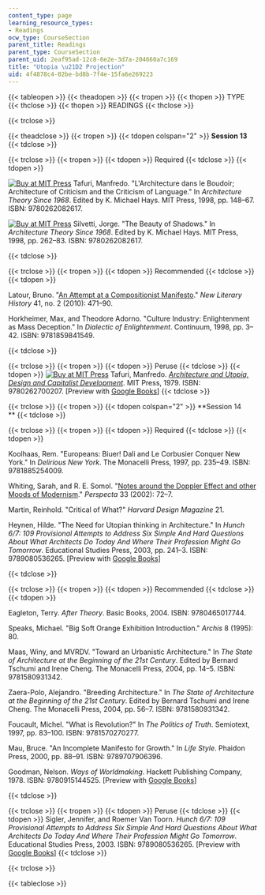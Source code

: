 ```yaml
---
content_type: page
learning_resource_types:
- Readings
ocw_type: CourseSection
parent_title: Readings
parent_type: CourseSection
parent_uid: 2eaf95ad-12c8-6e2e-3d7a-204660a7c169
title: "Utopia \u21D2 Projection"
uid: 4f4878c4-02be-bd8b-7f4e-15fa6e269223
---
```


{{< tableopen >}}
{{< theadopen >}}
{{< tropen >}}
{{< thopen >}}
TYPE
{{< thclose >}}
{{< thopen >}}
READINGS
{{< thclose >}}

{{< trclose >}}

{{< theadclose >}}
{{< tropen >}}
{{< tdopen colspan="2" >}}
**Session 13**
{{< tdclose >}}

{{< trclose >}}
{{< tropen >}}
{{< tdopen >}}
Required
{{< tdclose >}}
{{< tdopen >}}


[![Buy at MIT Press](/images/mp_logo.gif)](https://mitpress.mit.edu/9780262082617) Tafuri, Manfredo. "L'Architecture dans le Boudoir; Architecture of Criticism and the Criticism of Language." In _Architecture Theory Since 1968_. Edited by K. Michael Hays. MIT Press, 1998, pp. 148–67. ISBN: 9780262082617.

[![Buy at MIT Press](/images/mp_logo.gif)](https://mitpress.mit.edu/9780262082617) Silvetti, Jorge. "The Beauty of Shadows." In _Architecture Theory Since 1968_. Edited by K. Michael Hays. MIT Press, 1998, pp. 262–83. ISBN: 9780262082617.


{{< tdclose >}}

{{< trclose >}}
{{< tropen >}}
{{< tdopen >}}
Recommended
{{< tdclose >}}
{{< tdopen >}}


Latour, Bruno. "[An Attempt at a Compositionist Manifesto](http://muse.jhu.edu/login?auth=0&type=summary&url=/journals/new_literary_history/v041/41.3.latour.html)." _New Literary History_ 41, no. 2 (2010): 471–90.

Horkheimer, Max, and Theodore Adorno. "Culture Industry: Enlightenment as Mass Deception." In _Dialectic of Enlightenment_. Continuum, 1998, pp. 3–42. ISBN: 9781859841549.


{{< tdclose >}}

{{< trclose >}}
{{< tropen >}}
{{< tdopen >}}
Peruse
{{< tdclose >}}
{{< tdopen >}}
[![Buy at MIT Press](/images/mp_logo.gif)](https://mitpress.mit.edu/9780262700207) Tafuri, Manfredo. [_Architecture and Utopia, Design and Capitalist Development_](https://mitpress.mit.edu/9780262700207). MIT Press, 1979. ISBN: 9780262700207. \[Preview with [Google Books](http://books.google.com/books?id=pOp6J7f3i64C&pg=PAfrontpage#v=onepage)\]
{{< tdclose >}}

{{< trclose >}}
{{< tropen >}}
{{< tdopen colspan="2" >}}
**Session 14  
**
{{< tdclose >}}

{{< trclose >}}
{{< tropen >}}
{{< tdopen >}}
Required
{{< tdclose >}}
{{< tdopen >}}


Koolhaas, Rem. "Europeans: Biuer! Dali and Le Corbusier Conquer New York." In _Delirious New York_. The Monacelli Press, 1997, pp. 235–49. ISBN: 9781885254009.

Whiting, Sarah, and R. E. Somol. "[Notes around the Doppler Effect and other Moods of Modernism](http://www.scribd.com/doc/65987103/Notes-Around-the-Doppler-Effect-and-Other-Moods-of-Modernism)." _Perspecta_ 33 (2002): 72–7.

Martin, Reinhold. "Critical of What?" _Harvard Design Magazine_ 21.

Heynen, Hilde. "The Need for Utopian thinking in Architecture." In _Hunch 6/7: 109 Provisional Attempts to Address Six Simple And Hard Questions About What Architects Do Today And Where Their Profession Might Go Tomorrow_. Educational Studies Press, 2003, pp. 241–3. ISBN: 9789080536265. \[Preview with [Google Books](http://books.google.com/books?id=1gWtn6asGdcC&pg=PA241#v=onepage)\]


{{< tdclose >}}

{{< trclose >}}
{{< tropen >}}
{{< tdopen >}}
Recommended
{{< tdclose >}}
{{< tdopen >}}


Eagleton, Terry. _After Theory_. Basic Books, 2004. ISBN: 9780465017744.

Speaks, Michael. "Big Soft Orange Exhibition Introduction." _Archis_ 8 (1995): 80.

Maas, Winy, and MVRDV. "Toward an Urbanistic Architecture." In _The State of Architecture at the Beginning of the 21st Century_. Edited by Bernard Tschumi and Irene Cheng. The Monacelli Press, 2004, pp. 14–5. ISBN: 9781580931342.

Zaera-Polo, Alejandro. "Breeding Architecture." In _The State of Architecture at the Beginning of the 21st Century_. Edited by Bernard Tschumi and Irene Cheng. The Monacelli Press, 2004, pp. 56–7. ISBN: 9781580931342.

Foucault, Michel. "What is Revolution?" In _The Politics of Truth_. Semiotext, 1997, pp. 83–100. ISBN: 9781570270277.

Mau, Bruce. "An Incomplete Manifesto for Growth." In _Life Style_. Phaidon Press, 2000, pp. 88–91. ISBN: 9789707906396.

Goodman, Nelson. _Ways of Worldmaking_. Hackett Publishing Company, 1978. ISBN: 9780915144525. \[Preview with [Google Books](http://books.google.com/books?id=Y5aMV3EE6WcC&pg=PAfrontpage#v=onepage)\]


{{< tdclose >}}

{{< trclose >}}
{{< tropen >}}
{{< tdopen >}}
Peruse
{{< tdclose >}}
{{< tdopen >}}
Sigler, Jennifer, and Roemer Van Toorn. _Hunch 6/7: 109 Provisional Attempts to Address Six Simple And Hard Questions About What Architects Do Today And Where Their Profession Might Go Tomorrow_. Educational Studies Press, 2003. ISBN: 9789080536265. \[Preview with [Google Books](http://books.google.com/books?id=1gWtn6asGdcC&pg=PAfrontcover#v=onepage)\]
{{< tdclose >}}

{{< trclose >}}

{{< tableclose >}}